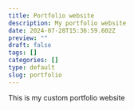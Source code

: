 ```yaml
---
title: Portfolio website
description: My portfolio website
date: 2024-07-28T15:36:59.602Z
preview: ""
draft: false
tags: []
categories: []
type: default
slug: portfolio
---
```


This is my custom portfolio website
